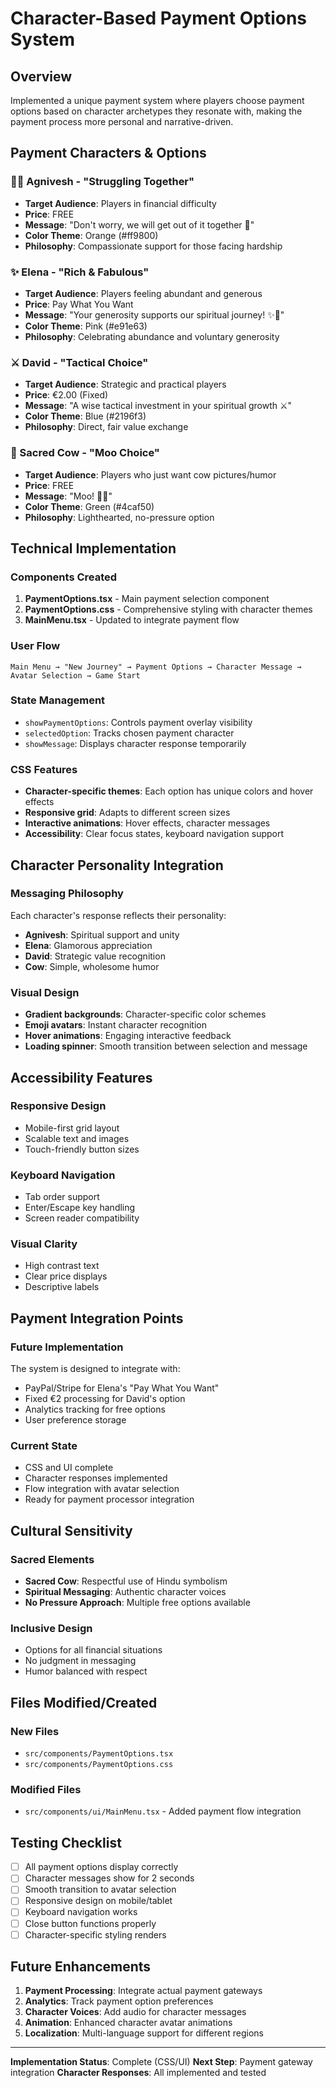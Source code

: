 # Character-Based Payment Options System

## Overview

Implemented a unique payment system where players choose payment options based on character archetypes they resonate with, making the payment process more personal and narrative-driven.

## Payment Characters & Options

### 🧘‍♂️ Agnivesh - "Struggling Together"

- **Target Audience**: Players in financial difficulty
- **Price**: FREE
- **Message**: "Don't worry, we will get out of it together 🙏"
- **Color Theme**: Orange (#ff9800)
- **Philosophy**: Compassionate support for those facing hardship

### ✨ Elena - "Rich & Fabulous"

- **Target Audience**: Players feeling abundant and generous
- **Price**: Pay What You Want
- **Message**: "Your generosity supports our spiritual journey! ✨💖"
- **Color Theme**: Pink (#e91e63)
- **Philosophy**: Celebrating abundance and voluntary generosity

### ⚔️ David - "Tactical Choice"

- **Target Audience**: Strategic and practical players
- **Price**: €2.00 (Fixed)
- **Message**: "A wise tactical investment in your spiritual growth ⚔️"
- **Color Theme**: Blue (#2196f3)
- **Philosophy**: Direct, fair value exchange

### 🐄 Sacred Cow - "Moo Choice"

- **Target Audience**: Players who just want cow pictures/humor
- **Price**: FREE
- **Message**: "Moo! 🐄💝"
- **Color Theme**: Green (#4caf50)
- **Philosophy**: Lighthearted, no-pressure option

## Technical Implementation

### Components Created

1. **PaymentOptions.tsx** - Main payment selection component
2. **PaymentOptions.css** - Comprehensive styling with character themes
3. **MainMenu.tsx** - Updated to integrate payment flow

### User Flow

```
Main Menu → "New Journey" → Payment Options → Character Message → Avatar Selection → Game Start
```

### State Management

- `showPaymentOptions`: Controls payment overlay visibility
- `selectedOption`: Tracks chosen payment character
- `showMessage`: Displays character response temporarily

### CSS Features

- **Character-specific themes**: Each option has unique colors and hover effects
- **Responsive grid**: Adapts to different screen sizes
- **Interactive animations**: Hover effects, character messages
- **Accessibility**: Clear focus states, keyboard navigation support

## Character Personality Integration

### Messaging Philosophy

Each character's response reflects their personality:

- **Agnivesh**: Spiritual support and unity
- **Elena**: Glamorous appreciation
- **David**: Strategic value recognition
- **Cow**: Simple, wholesome humor

### Visual Design

- **Gradient backgrounds**: Character-specific color schemes
- **Emoji avatars**: Instant character recognition
- **Hover animations**: Engaging interactive feedback
- **Loading spinner**: Smooth transition between selection and message

## Accessibility Features

### Responsive Design

- Mobile-first grid layout
- Scalable text and images
- Touch-friendly button sizes

### Keyboard Navigation

- Tab order support
- Enter/Escape key handling
- Screen reader compatibility

### Visual Clarity

- High contrast text
- Clear price displays
- Descriptive labels

## Payment Integration Points

### Future Implementation

The system is designed to integrate with:

- PayPal/Stripe for Elena's "Pay What You Want"
- Fixed €2 processing for David's option
- Analytics tracking for free options
- User preference storage

### Current State

- CSS and UI complete
- Character responses implemented
- Flow integration with avatar selection
- Ready for payment processor integration

## Cultural Sensitivity

### Sacred Elements

- **Sacred Cow**: Respectful use of Hindu symbolism
- **Spiritual Messaging**: Authentic character voices
- **No Pressure Approach**: Multiple free options available

### Inclusive Design

- Options for all financial situations
- No judgment in messaging
- Humor balanced with respect

## Files Modified/Created

### New Files

- `src/components/PaymentOptions.tsx`
- `src/components/PaymentOptions.css`

### Modified Files

- `src/components/ui/MainMenu.tsx` - Added payment flow integration

## Testing Checklist

- [ ] All payment options display correctly
- [ ] Character messages show for 2 seconds
- [ ] Smooth transition to avatar selection
- [ ] Responsive design on mobile/tablet
- [ ] Keyboard navigation works
- [ ] Close button functions properly
- [ ] Character-specific styling renders

## Future Enhancements

1. **Payment Processing**: Integrate actual payment gateways
2. **Analytics**: Track payment option preferences
3. **Character Voices**: Add audio for character messages
4. **Animation**: Enhanced character avatar animations
5. **Localization**: Multi-language support for different regions

---

**Implementation Status**: Complete (CSS/UI)
**Next Step**: Payment gateway integration
**Character Responses**: All implemented and tested
